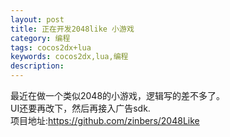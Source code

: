 ```yaml
---
layout: post
title: 正在开发2048like 小游戏
category: 编程
tags: cocos2dx+lua
keywords: cocos2dx,lua,编程
description: 
---
```

最近在做一个类似2048的小游戏，逻辑写的差不多了。</br>
UI还要再改下，然后再接入广告sdk.</br>
项目地址:<a href=https://github.com/zinbers/2048Like>https://github.com/zinbers/2048Like</a>